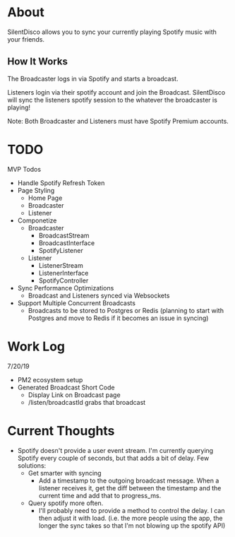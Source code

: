 # About

SilentDisco allows you to sync your currently playing Spotify music with your friends.

## How It Works

The Broadcaster logs in via Spotify and starts a broadcast.

Listeners login via their spotify account and join the Broadcast. SilentDisco will sync the listeners spotify session to the whatever the broadcaster is playing!

Note: Both Broadcaster and Listeners must have Spotify Premium accounts.

# TODO

MVP Todos

- Handle Spotify Refresh Token
- Page Styling
  - Home Page
  - Broadcaster
  - Listener
- Componetize
  - Broadcaster
    - BroadcastStream
    - BroadcastInterface
    - SpotifyListener
  - Listener
    - ListenerStream
    - ListenerInterface
    - SpotifyController
- Sync Performance Optimizations
  - Broadcast and Listeners synced via Websockets
- Support Multiple Concurrent Broadcasts
  - Broadcasts to be stored to Postgres or Redis (planning to start with Postgres and move to Redis if it becomes an issue in syncing)

# Work Log

7/20/19

- PM2 ecosystem setup
- Generated Broadcast Short Code
  - Display Link on Broadcast page
  - /listen/broadcastId grabs that broadcast

# Current Thoughts

- Spotify doesn't provide a user event stream. I'm currently querying Spotify every couple of seconds, but that adds a bit of delay. Few solutions:
  - Get smarter with syncing
    - Add a timestamp to the outgoing broadcast message. When a listener receives it, get the diff between the timestamp and the current time and add that to progress_ms.
  - Query spotify more often.
    - I'll probably need to provide a method to control the delay. I can then adjust it with load. (i.e. the more people using the app, the longer the sync takes so that I'm not blowing up the spotify API)
